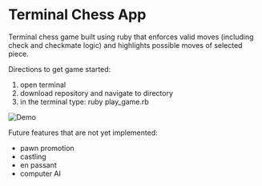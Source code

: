 # Terminal Chess App

Terminal chess game built using ruby that enforces valid moves (including check and checkmate logic) and highlights possible moves of selected piece.

Directions to get game started:
  1. open terminal
  2. download repository and navigate to directory
  3. in the terminal type: ruby play_game.rb

![Demo](http://makeagif.com/JweG1T)

Future features that are not yet implemented:
  * pawn promotion
  * castling
  * en passant
  * computer AI
